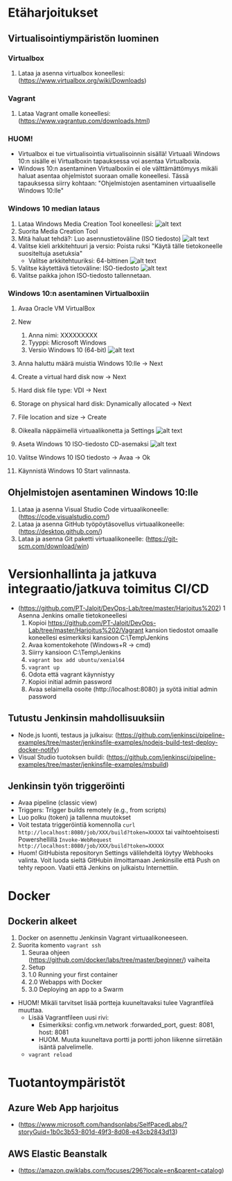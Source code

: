 # Etäharjoitukset
## Virtualisointiympäristön luominen
### Virtualbox
1. Lataa ja asenna virtualbox koneellesi: (https://www.virtualbox.org/wiki/Downloads)

### Vagrant
1. Lataa Vagrant omalle koneellesi: (https://www.vagrantup.com/downloads.html)

### HUOM!
* Virtualbox ei tue virtualisointia virtualisoinnin sisällä! Virtuaali Windows 10:n sisälle ei Virtualboxin tapauksessa voi asentaa Virtualboxia.
* Windows 10:n asentaminen Virtualboxiin ei ole välttämättömyys mikäli haluat asentaa ohjelmistot suoraan omalle koneellesi. Tässä tapauksessa siirry kohtaan: "Ohjelmistojen asentaminen virtuaaliselle Windows 10:lle"

### Windows 10 median lataus
1. Lataa Windows Media Creation Tool koneellesi: ![alt text](https://www.microsoft.com/fi-fi/software-download/windows10)
2. Suorita Media Creation Tool
3. Mitä haluat tehdä?: Luo asennustietoväline (ISO tiedosto)
![alt text](https://github.com/PT-Jaloit/DevOps-Lab/blob/master/Et%C3%A4harjoitukset/Screenshots/image1.png)
4. Valitse kieli arkkitehtuuri ja versio: Poista ruksi "Käytä tälle tietokoneelle suositeltuja asetuksia"
    * Valitse arkkitehtuuriksi: 64-bittinen
![alt text](https://github.com/PT-Jaloit/DevOps-Lab/blob/master/Et%C3%A4harjoitukset/Screenshots/image2.png)
4. Valitse käytettävä tietoväline: ISO-tiedosto
![alt text](https://github.com/PT-Jaloit/DevOps-Lab/blob/master/Et%C3%A4harjoitukset/Screenshots/image3.png)
5. Valitse paikka johon ISO-tiedosto tallennetaan.

### Windows 10:n asentaminen Virtualboxiin
1. Avaa Oracle VM VirtualBox
2. New
    1. Anna nimi: XXXXXXXXX
    2. Tyyppi: Microsoft Windows
    3. Versio Windows 10 (64-bit)
![alt text](https://github.com/PT-Jaloit/DevOps-Lab/blob/master/Et%C3%A4harjoitukset/Screenshots/vbox1.PNG)
3. Anna haluttu määrä muistia Windows 10:lle -> Next
4. Create a virtual hard disk now -> Next
5. Hard disk file type: VDI -> Next
6. Storage on physical hard disk: Dynamically allocated -> Next
7. File location and size -> Create

1. Oikealla näppäimellä virtuaalikonetta ja Settings
![alt text](https://github.com/PT-Jaloit/DevOps-Lab/blob/master/Et%C3%A4harjoitukset/Screenshots/vbox2.PNG)
2. Aseta Windows 10 ISO-tiedosto CD-asemaksi
![alt text](https://github.com/PT-Jaloit/DevOps-Lab/blob/master/Et%C3%A4harjoitukset/Screenshots/vbox3.PNG)
3. Valitse Windows 10 ISO tiedosto -> Avaa -> Ok
4. Käynnistä Windows 10 Start valinnasta.

## Ohjelmistojen asentaminen Windows 10:lle
1. Lataa ja asenna Visual Studio Code virtuaalikoneelle: (https://code.visualstudio.com/)
2. Lataa ja asenna GitHub työpöytäsovellus virtuaalikoneelle: (https://desktop.github.com/)
3. Lataa ja asenna Git paketti virtuaalikoneelle: (https://git-scm.com/download/win)

# Versionhallinta ja jatkuva integraatio/jatkuva toimitus CI/CD
* (https://github.com/PT-Jaloit/DevOps-Lab/tree/master/Harjoitus%202)
1 Asenna Jenkins omalle tietokoneellesi
    1. Kopioi https://github.com/PT-Jaloit/DevOps-Lab/tree/master/Harjoitus%202/Vagrant kansion tiedostot omaalle koneellesi esimerkiksi kansioon C:\Temp\Jenkins
    2. Avaa komentokehote (Windows+R -> cmd)
    3. Siirry kansioon C:\Temp\Jenkins
    4. ```vagrant box add ubuntu/xenial64```
    5. ```vagrant up```
    6. Odota että vagrant käynnistyy
    7. Kopioi initial admin password
    8. Avaa selaimella osoite (http://localhost:8080) ja syötä initial admin password
## Tutustu Jenkinsin mahdollisuuksiin
* Node.js luonti, testaus ja julkaisu: (https://github.com/jenkinsci/pipeline-examples/tree/master/jenkinsfile-examples/nodejs-build-test-deploy-docker-notify)
* Visual Studio tuotoksen buildi: (https://github.com/jenkinsci/pipeline-examples/tree/master/jenkinsfile-examples/msbuild)


## Jenkinsin työn triggeröinti
* Avaa pipeline (classic view)
* Triggers: Trigger builds remotely (e.g., from scripts)
* Luo polku (token) ja tallenna muutokset
* Voit testata triggeröintiä komennolla ```curl http://localhost:8080/job/XXX/build?token=XXXXX``` tai vaihtoehtoisesti Powershellillä ```Invoke-WebRequest http://localhost:8080/job/XXX/build?token=XXXXX ```
* Huom! GitHubista repositoryn Settings välilehdeltä löytyy Webhooks valinta. Voit luoda sieltä GitHubin ilmoittamaan Jenkinsille että Push on tehty repoon. Vaatii että Jenkins on julkaistu Internettiin.

# Docker
## Dockerin alkeet
1. Docker on asennettu Jenkinsin Vagrant virtuaalikoneeseen.
2. Suorita komento ```vagrant ssh``` 
    1. Seuraa ohjeen (https://github.com/docker/labs/tree/master/beginner/) vaiheita
    2. Setup
    3. 1.0 Running your first container
    4. 2.0 Webapps with Docker
    5. 3.0 Deploying an app to a Swarm
* HUOM! Mikäli tarvitset lisää portteja kuuneltavaksi tulee Vagrantfileä muuttaa.
    * Lisää Vagrantfileen uusi rivi:
        * Esimerkiksi: config.vm.network :forwarded_port, guest: 8081, host: 8081
        * HUOM. Muuta kuuneltava portti ja portti johon liikenne siirretään isäntä palvelimelle.
    * ```vagrant reload```
    
# Tuotantoympäristöt
## Azure Web App harjoitus
* (https://www.microsoft.com/handsonlabs/SelfPacedLabs/?storyGuid=1b0c3b53-801d-49f3-8d08-e43cb2843d13)

## AWS Elastic Beanstalk
* (https://amazon.qwiklabs.com/focuses/296?locale=en&parent=catalog)
